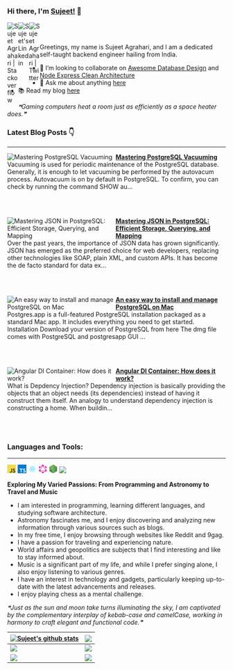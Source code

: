 ### Hi there, I'm [Sujeet!](https://sujeet-agrahari.github.io) 👋

<a href="https://stackoverflow.com/users/9266709/8biticon">
  <img align="left" alt="Sujeet Agrahari | Stackoverflow" width="25px" src="https://raw.githubusercontent.com/sujeet-agrahari/sujeet-agrahari/f0ed6f40199661d7f7c28092048f09ffea51971e/assets/stackoverflow.svg" />
</a>
<a href="https://www.linkedin.com/in/sujeet-agrahari/">
  <img align="left" alt="Sujeet's Linkedin" width="25px" src="https://raw.githubusercontent.com/sujeet-agrahari/sujeet-agrahari/75525ebae050d9008020a955d02912e7edcc3af3/assets/linkedin.svg" />
</a>
<a href="https://twitter.com/SujeetAgrahari_">
  <img align="left" alt="Sujeet Agrahari | Twitter" width="25px" src="https://raw.githubusercontent.com/anuraghazra/anuraghazra/master/assets/twitter.svg" />
</a>

<br />
<br />

Greetings, my name is Sujeet Agrahari, and I am a dedicated self-taught backend engineer hailing from India.

- 👯 I’m looking to collaborate on [Awesome Database Design](https://github.com/sujeet-agrahari/awesome-database-design) and [Node Express Clean Architecture](https://github.com/sujeet-agrahari/node-express-clean-architecture)
- 💬 Ask me about anything [here](https://github.com/sujeet-agrahari/sujeet-agrahari/issues)
- 📚 Read my blog [here](https://sujeet-agrahari.hashnode.dev/)

<!--STARTS_HERE_QUOTE_README-->
<i>❝Gaming computers heat a room just as efficiently as a space heater does.❞</i>
<!--ENDS_HERE_QUOTE_README-->

### Latest Blog Posts 👇

---

<!-- HASHNODE_BLOG:START -->
<p align="left">
<a href="https://sujeet-agrahari.hashnode.dev//mastering-postgresql-vacuuming" title="Mastering PostgreSQL Vacuuming"><img src="https://cdn.hashnode.com/res/hashnode/image/stock/unsplash/_gOVBtmpkks/upload/0d9b1ebab2c8ef67c56dd5cefc860bd3.jpeg" alt="Mastering PostgreSQL Vacuuming" width="250px" align="left" /></a>
<a href="https://sujeet-agrahari.hashnode.dev//mastering-postgresql-vacuuming" title="Mastering PostgreSQL Vacuuming"><strong>Mastering PostgreSQL Vacuuming</strong></a>
<br/> Vacuuming is used for periodic maintenance of the PostgreSQL database.
Generally, it is enough to let vacuuming be performed by the autovacum process.
Autovacuum is on by default in PostgreSQL. To confirm, you can check by running the command SHOW au... </p> <br/> <br/>
<p align="left">
<a href="https://sujeet-agrahari.hashnode.dev//mastering-json-in-postgresql-efficient-storage-querying-and-mapping" title="Mastering JSON in PostgreSQL: Efficient Storage, Querying, and Mapping"><img src="https://cdn.hashnode.com/res/hashnode/image/stock/unsplash/98o9htjuih0/upload/5bf6853d8bc0a7ce4c433b8a09dd45aa.jpeg" alt="Mastering JSON in PostgreSQL: Efficient Storage, Querying, and Mapping" width="250px" align="left" /></a>
<a href="https://sujeet-agrahari.hashnode.dev//mastering-json-in-postgresql-efficient-storage-querying-and-mapping" title="Mastering JSON in PostgreSQL: Efficient Storage, Querying, and Mapping"><strong>Mastering JSON in PostgreSQL: Efficient Storage, Querying, and Mapping</strong></a>
<br/> Over the past years, the importance of JSON data has grown significantly. JSON has emerged as the preferred choice for web developers, replacing other technologies like SOAP, plain XML, and custom APIs. It has become the de facto standard for data ex... </p> <br/> <br/>
<p align="left">
<a href="https://sujeet-agrahari.hashnode.dev//an-easy-way-to-install-and-manage-postgresql-on-mac" title="An easy way to install and manage PostgreSQL on Mac"><img src="https://cdn.hashnode.com/res/hashnode/image/stock/unsplash/7FrRrNXPaLE/upload/b908892a4b0e734dc9b42a23dd53de0b.jpeg" alt="An easy way to install and manage PostgreSQL on Mac" width="250px" align="left" /></a>
<a href="https://sujeet-agrahari.hashnode.dev//an-easy-way-to-install-and-manage-postgresql-on-mac" title="An easy way to install and manage PostgreSQL on Mac"><strong>An easy way to install and manage PostgreSQL on Mac</strong></a>
<br/> Postgres.app is a full-featured PostgreSQL installation packaged as a standard Mac app. It includes everything you need to get started.
Installation
Download your version of PostgreSQL from here
The dmg file comes with PostgreSQL and postgresapp GUI ... </p> <br/> <br/>
<p align="left">
<a href="https://sujeet-agrahari.hashnode.dev//angular-di-container-how-does-it-work" title="Angular DI Container: How does it work?"><img src="https://cdn.hashnode.com/res/hashnode/image/stock/unsplash/91AQt9p4Mo8/upload/4ecee1ad59d7848b704c542cf26bc477.jpeg" alt="Angular DI Container: How does it work?" width="250px" align="left" /></a>
<a href="https://sujeet-agrahari.hashnode.dev//angular-di-container-how-does-it-work" title="Angular DI Container: How does it work?"><strong>Angular DI Container: How does it work?</strong></a>
<br/> What is Depdency Injection?
Dependency injection is basically providing the objects that an object needs (its dependencies) instead of having it construct them itself.
An analogy to understand dependency injection is constructing a home. When buildin... </p> <br/> <br/>
<!-- HASHNODE_BLOG:END -->

### Languages and Tools:

---

<code><img height="20" src="https://raw.githubusercontent.com/github/explore/80688e429a7d4ef2fca1e82350fe8e3517d3494d/topics/javascript/javascript.png"></code>
<code><img height="20" src="https://raw.githubusercontent.com/github/explore/80688e429a7d4ef2fca1e82350fe8e3517d3494d/topics/typescript/typescript.png"></code>
<code><img height="20" src="https://raw.githubusercontent.com/github/explore/80688e429a7d4ef2fca1e82350fe8e3517d3494d/topics/react/react.png"></code>
<code><img height="20" src="https://raw.githubusercontent.com/github/explore/5c058a388828bb5fde0bcafd4bc867b5bb3f26f3/topics/graphql/graphql.png"></code>
<code><img height="20" src="https://raw.githubusercontent.com/github/explore/80688e429a7d4ef2fca1e82350fe8e3517d3494d/topics/nodejs/nodejs.png"></code>
<code><img height="20" src="https://user-images.githubusercontent.com/22151975/130183536-1b24a4b5-ac45-43a7-b622-332e7ae9bff6.png"></code>

**Exploring My Varied Passions: From Programming and Astronomy to Travel and Music**

- I am interested in programming, learning different languages, and studying software architecture.
- Astronomy fascinates me, and I enjoy discovering and analyzing new information through various sources such as blogs.
- In my free time, I enjoy browsing through websites like Reddit and 9gag.
- I have a passion for traveling and experiencing nature.
- World affairs and geopolitics are subjects that I find interesting and like to stay informed about.
- Music is a significant part of my life, and while I prefer singing alone, I also enjoy listening to various genres.
- I have an interest in technology and gadgets, particularly keeping up-to-date with the latest advancements and releases.
- I enjoy playing chess as a mental challenge.

<i>❝Just as the sun and moon take turns illuminating the sky, I am captivated by the complementary interplay of kebab-case and camelCase, working in harmony to craft elegant and functional code.❞</i>

| <a href="https://github.com/sujeet-agrahari/github-readme-stats"><img align="center" src="https://github-readme-stats.vercel.app/api?username=sujeet-agrahari&show_icons=true&include_all_commits=true&theme=buefy&hide_border=true" alt="Sujeet's github stats" /></a> | <a href="https://github.com/sujeet-agrahari/github-readme-stats"><img align="center" src="https://github-readme-stats.vercel.app/api/top-langs/?username=sujeet-agrahari&layout=compact&theme=buefy&hide_border=true" /></a> |
| --- | --- |
| <a href="https://github.com/sujeet-agrahari/node-express-clean-architecture"><img align="left" src="https://github-readme-stats.vercel.app/api/pin/?username=sujeet-agrahari&repo=node-express-clean-architecture&title_color=fff&icon_color=79ff97&text_color=9f9f9f&bg_color=151515" /></a> | <a href="https://github.com/sujeet-agrahari/awesome-database-design"><img align="left" src="https://github-readme-stats.vercel.app/api/pin/?username=sujeet-agrahari&repo=awesome-database-design&title_color=fff&icon_color=79ff97&text_color=9f9f9f&bg_color=151515" /></a> |
| <a href="https://github.com/sujeet-agrahari/quick-links"><img align="left" src="https://github-readme-stats.vercel.app/api/pin/?username=sujeet-agrahari&repo=quick-links&title_color=fff&icon_color=79ff97&text_color=9f9f9f&bg_color=151515" /></a> | <a href="https://sujeet-agrahari.github.io"><img align="left" src="https://github-readme-stats.vercel.app/api/pin/?username=sujeet-agrahari&repo=sujeet-agrahari.github.io&title_color=fff&icon_color=79ff97&text_color=9f9f9f&bg_color=151515" /></a> |


